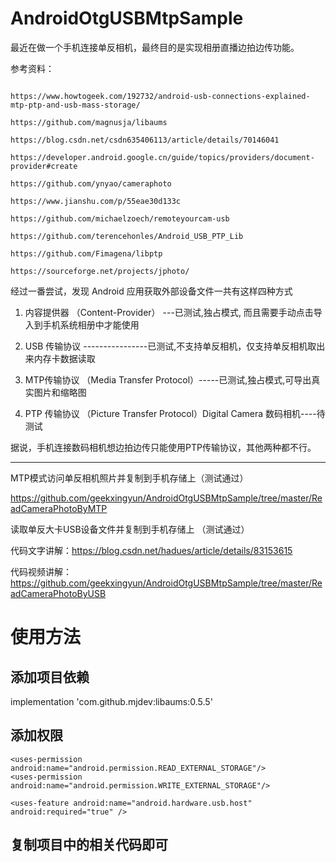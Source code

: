 # AndroidOtgUSBMtpSample

最近在做一个手机连接单反相机，最终目的是实现相册直播边拍边传功能。

参考资料：
```

https://www.howtogeek.com/192732/android-usb-connections-explained-mtp-ptp-and-usb-mass-storage/

https://github.com/magnusja/libaums

https://blog.csdn.net/csdn635406113/article/details/70146041

https://developer.android.google.cn/guide/topics/providers/document-provider#create

https://github.com/ynyao/cameraphoto

https://www.jianshu.com/p/55eae30d133c

https://github.com/michaelzoech/remoteyourcam-usb

https://github.com/terencehonles/Android_USB_PTP_Lib

https://github.com/Fimagena/libptp

https://sourceforge.net/projects/jphoto/

```

经过一番尝试，发现 Android 应用获取外部设备文件一共有这样四种方式

1. 内容提供器 （Content-Provider） ---已测试,独占模式, 而且需要手动点击导入到手机系统相册中才能使用

2. USB 传输协议 ----------------已测试,不支持单反相机，仅支持单反相机取出来内存卡数据读取

3. MTP传输协议 （Media Transfer Protocol）-----已测试,独占模式,可导出真实图片和缩略图

4. PTP 传输协议 （Picture Transfer Protocol）Digital Camera 数码相机----待测试

据说，手机连接数码相机想边拍边传只能使用PTP传输协议，其他两种都不行。

------------------------------------------------------------------

MTP模式访问单反相机照片并复制到手机存储上（测试通过）

https://github.com/geekxingyun/AndroidOtgUSBMtpSample/tree/master/ReadCameraPhotoByMTP

读取单反大卡USB设备文件并复制到手机存储上 （测试通过）

代码文字讲解：https://blog.csdn.net/hadues/article/details/83153615

代码视频讲解：https://github.com/geekxingyun/AndroidOtgUSBMtpSample/tree/master/ReadCameraPhotoByUSB

# 使用方法

## 添加项目依赖

  implementation 'com.github.mjdev:libaums:0.5.5'

## 添加权限

  <!-- USB 读写权限 -->
    <uses-permission android:name="android.permission.READ_EXTERNAL_STORAGE"/>
    <uses-permission android:name="android.permission.WRITE_EXTERNAL_STORAGE"/>

   <!-- 部分手机上是没有otg的所以需要加入特性-->
    <uses-feature android:name="android.hardware.usb.host" android:required="true" />
  
 ## 复制项目中的相关代码即可
    
